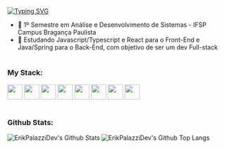 <a href="https://git.io/typing-svg">
  <img src="https://readme-typing-svg.demolab.com?font=Fira+Code&weight=700&size=22&duration=4000&pause=2000&width=435&lines=Bem+vindo+ao+meu+perfil!" alt="Typing SVG" />
</a>

- 🔭 1º Semestre em Análise e Desenvolvimento de Sistemas - IFSP Campus Bragança Paulista
- 🌱 Estudando Javascript/Typescript e React para o Front-End e Java/Spring para o Back-End, com objetivo de ser um dev Full-stack

#

<h3 align="left">My Stack: </h3>

<div>
  <img height="34" width="34" src="https://cdn.simpleicons.org/html5"/>
  <img height="34" width="34" src="https://cdn.simpleicons.org/css3"/>
  <img height="34" width="34" src="https://cdn.simpleicons.org/javascript"/>
  <img height="34" width="34" src="https://cdn.simpleicons.org/react"/>
  <img height="34" width="34" src="https://cdn.jsdelivr.net/gh/devicons/devicon@latest/icons/java/java-original.svg" />
  <img height="34" width="34" src="https://cdn.simpleicons.org/spring"/>
  <img height="34" width="34" src="https://cdn.simpleicons.org/postgresql"/>
  <img height="34" width="34" src="https://cdn.simpleicons.org/mysql"/>
</div>

#

<h3 align="left">Github Stats: </h3>

<div style="display: block;">
  <img align="left" alt="ErikPalazziDev's Github Stats" src="https://github-readme-stats-erikpalazzidevs-projects.vercel.app/api?username=ErikPalazziDev&show_icons=true&hide_border=true">
  <img align="left" alt="ErikPalazziDev's Github Top Langs" src="https://github-readme-stats-erikpalazzidevs-projects.vercel.app/api/top-langs/?username=ErikPalazziDev">
</div>



